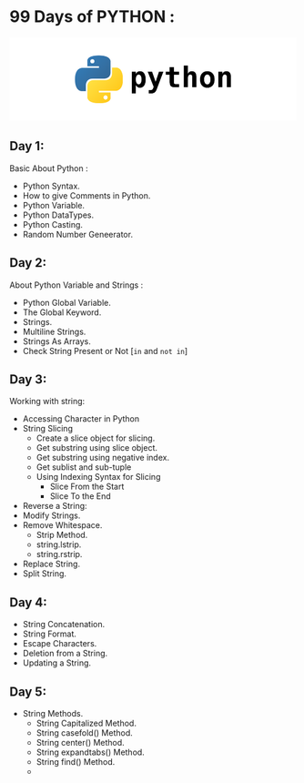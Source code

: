 # 99 Days of PYTHON :
![](/images/py.png)
## Day 1:

Basic About Python :

- Python Syntax.
- How to give Comments in Python.
- Python Variable.
- Python DataTypes.
- Python Casting.
- Random Number Geneerator. 

## Day 2:

About Python Variable and Strings :

- Python Global Variable.
- The Global Keyword.
- Strings.
- Multiline Strings.
- Strings As Arrays.
- Check String Present or Not [`in` and  `not in`]


## Day 3:

Working with string:

- Accessing Character in Python
- String Slicing
    * Create a slice object for slicing.
    * Get substring using slice object.
    * Get substring using negative index.
    * Get sublist and sub-tuple 
    * Using Indexing Syntax for Slicing
       * Slice From the Start
       * Slice To the End
- Reverse a String: 
- Modify Strings.
- Remove Whitespace.
   * Strip Method.
   * string.lstrip.
   * string.rstrip.
- Replace String.
- Split String.

## Day 4:

- String Concatenation.
- String Format.
- Escape Characters.
- Deletion from a String.
- Updating  a String.



## Day 5:
- String Methods.
   * String Capitalized Method.
   * String casefold() Method.
   * String center() Method.
   * String expandtabs() Method.
   * String find() Method.
   * 
